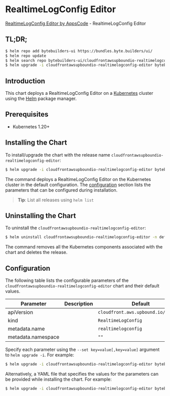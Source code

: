 # RealtimeLogConfig Editor

[RealtimeLogConfig Editor by AppsCode](https://byte.builders) - RealtimeLogConfig Editor

## TL;DR;

```bash
$ helm repo add bytebuilders-ui https://bundles.byte.builders/ui/
$ helm repo update
$ helm search repo bytebuilders-ui/cloudfrontawsupboundio-realtimelogconfig-editor --version=v0.4.18
$ helm upgrade -i cloudfrontawsupboundio-realtimelogconfig-editor bytebuilders-ui/cloudfrontawsupboundio-realtimelogconfig-editor -n default --create-namespace --version=v0.4.18
```

## Introduction

This chart deploys a RealtimeLogConfig Editor on a [Kubernetes](http://kubernetes.io) cluster using the [Helm](https://helm.sh) package manager.

## Prerequisites

- Kubernetes 1.20+

## Installing the Chart

To install/upgrade the chart with the release name `cloudfrontawsupboundio-realtimelogconfig-editor`:

```bash
$ helm upgrade -i cloudfrontawsupboundio-realtimelogconfig-editor bytebuilders-ui/cloudfrontawsupboundio-realtimelogconfig-editor -n default --create-namespace --version=v0.4.18
```

The command deploys a RealtimeLogConfig Editor on the Kubernetes cluster in the default configuration. The [configuration](#configuration) section lists the parameters that can be configured during installation.

> **Tip**: List all releases using `helm list`

## Uninstalling the Chart

To uninstall the `cloudfrontawsupboundio-realtimelogconfig-editor`:

```bash
$ helm uninstall cloudfrontawsupboundio-realtimelogconfig-editor -n default
```

The command removes all the Kubernetes components associated with the chart and deletes the release.

## Configuration

The following table lists the configurable parameters of the `cloudfrontawsupboundio-realtimelogconfig-editor` chart and their default values.

|     Parameter      | Description |                    Default                     |
|--------------------|-------------|------------------------------------------------|
| apiVersion         |             | <code>cloudfront.aws.upbound.io/v1beta1</code> |
| kind               |             | <code>RealtimeLogConfig</code>                 |
| metadata.name      |             | <code>realtimelogconfig</code>                 |
| metadata.namespace |             | <code>""</code>                                |


Specify each parameter using the `--set key=value[,key=value]` argument to `helm upgrade -i`. For example:

```bash
$ helm upgrade -i cloudfrontawsupboundio-realtimelogconfig-editor bytebuilders-ui/cloudfrontawsupboundio-realtimelogconfig-editor -n default --create-namespace --version=v0.4.18 --set apiVersion=cloudfront.aws.upbound.io/v1beta1
```

Alternatively, a YAML file that specifies the values for the parameters can be provided while
installing the chart. For example:

```bash
$ helm upgrade -i cloudfrontawsupboundio-realtimelogconfig-editor bytebuilders-ui/cloudfrontawsupboundio-realtimelogconfig-editor -n default --create-namespace --version=v0.4.18 --values values.yaml
```
